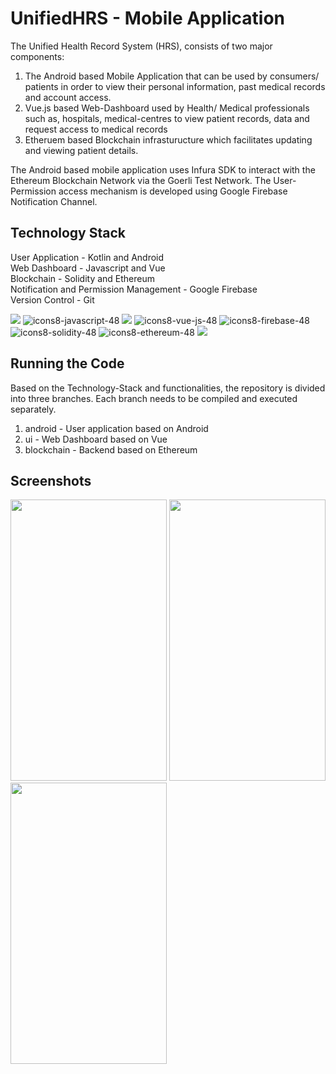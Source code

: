 # UnifiedHRS - Mobile Application
The Unified Health Record System (HRS), consists of two major components:
1. The Android based Mobile Application that can be used by consumers/ patients in order to view their personal information, past medical records and account access.
2. Vue.js based Web-Dashboard used by Health/ Medical professionals such as, hospitals, medical-centres to view patient records, data and request access to medical records
3. Etheruem based Blockchain infrasturucture which facilitates updating and viewing patient details.

The Android based mobile application uses Infura SDK to interact with the Ethereum Blockchain Network via the Goerli Test Network.
The User-Permission access mechanism is developed using Google Firebase Notification Channel.

## Technology Stack
User Application - Kotlin and Android\
Web Dashboard - Javascript and Vue\
Blockchain - Solidity and Ethereum\
Notification and Permission Management - Google Firebase\
Version Control - Git

![](https://img.icons8.com/color/48/000000/kotlin.png) ![icons8-javascript-48](https://user-images.githubusercontent.com/15179100/233170104-21245dcd-0e03-42c2-ad0f-f4aa4d2abc4f.png)  ![](https://img.icons8.com/color/48/000000/android-studio--v3.png) ![icons8-vue-js-48](https://user-images.githubusercontent.com/15179100/233169832-500efed7-440f-4b75-b7d2-94a4e546b2da.png) ![icons8-firebase-48](https://user-images.githubusercontent.com/15179100/226479783-721c46be-5e66-471c-baf5-1a9f9eb51370.png) ![icons8-solidity-48](https://user-images.githubusercontent.com/15179100/233171359-2a838e28-5ac2-4fd7-bce4-c0e3ec183508.png) ![icons8-ethereum-48](https://user-images.githubusercontent.com/15179100/226479782-b22889ca-398c-4012-948b-69b05bb6fcce.png) ![](https://img.icons8.com/color/48/000000/git.png)

## Running the Code
Based on the Technology-Stack and functionalities, the repository is divided into three branches. Each branch needs to be compiled and executed separately.

1. android - User application based on Android
2. ui - Web Dashboard based on Vue
3. blockchain - Backend based on Ethereum


## Screenshots
<img src="https://user-images.githubusercontent.com/15179100/233164381-10953dfb-4be4-4014-986d-8d50c61d9f49.jpg" width="250" height="450">
<img src="https://user-images.githubusercontent.com/15179100/233164366-55450b55-379f-4bbb-a064-3f7d8b02414b.jpg" width="250" height="450">
<img src="https://user-images.githubusercontent.com/15179100/233164368-de451d7d-83c3-42ef-992f-fcd0c936c9e4.jpg" width="250" height="450">
